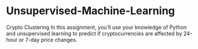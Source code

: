 # Unsupervised-Machine-Learning

Crypto Clustering
In this assignment, you’ll use your knowledge of Python and unsupervised learning to predict if cryptocurrencies are affected by 24-hour or 7-day price changes.
